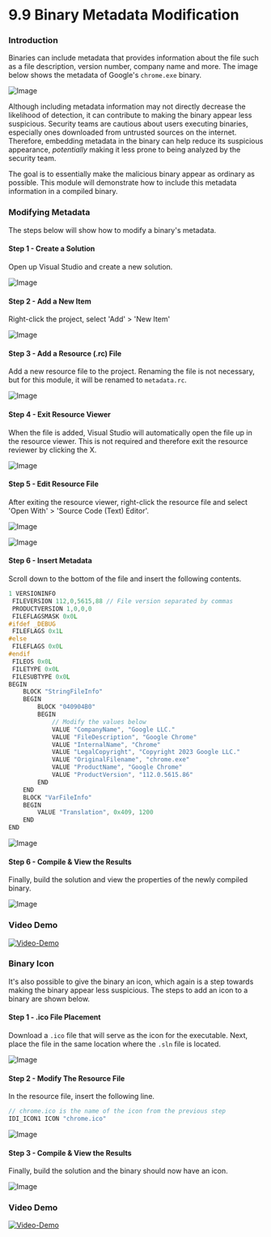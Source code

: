 # 9.9 Binary Metadata Modification

### Introduction

Binaries can include metadata that provides information about the file such as a file description, version number, company name and more. The image below shows the metadata of Google's `chrome.exe` binary.

![Image](https://maldevacademy.s3.amazonaws.com/new/update-one/file-img-1.png)

Although including metadata information may not directly decrease the likelihood of detection, it can contribute to making the binary appear less suspicious. Security teams are cautious about users executing binaries, especially ones downloaded from untrusted sources on the internet. Therefore, embedding metadata in the binary can help reduce its suspicious appearance, _potentially_ making it less prone to being analyzed by the security team.

The goal is to essentially make the malicious binary appear as ordinary as possible. This module will demonstrate how to include this metadata information in a compiled binary.

### Modifying Metadata

The steps below will show how to modify a binary's metadata.

#### Step 1 - Create a Solution

Open up Visual Studio and create a new solution.

![Image](https://maldevacademy.s3.amazonaws.com/new/update-one/file-create-rc-1.png)

#### Step 2 - Add a New Item

Right-click the project, select 'Add' > 'New Item'

![Image](https://maldevacademy.s3.amazonaws.com/new/update-one/file-create-rc-2.png)

#### Step 3 - Add a Resource (.rc) File

Add a new resource file to the project. Renaming the file is not necessary, but for this module, it will be renamed to `metadata.rc`.

![Image](https://maldevacademy.s3.amazonaws.com/new/update-one/file-create-rc-3.png)

#### Step 4 - Exit Resource Viewer

When the file is added, Visual Studio will automatically open the file up in the resource viewer. This is not required and therefore exit the resource reviewer by clicking the X.

![Image](https://maldevacademy.s3.amazonaws.com/new/update-one/file-create-rc-4.png)

#### Step 5 - Edit Resource File

After exiting the resource viewer, right-click the resource file and select 'Open With' > 'Source Code (Text) Editor'.

![Image](https://maldevacademy.s3.amazonaws.com/new/update-one/file-create-rc-5.png)

![Image](https://maldevacademy.s3.amazonaws.com/new/update-one/file-create-rc-6.png)

#### Step 6 - Insert Metadata

Scroll down to the bottom of the file and insert the following contents.

```c
1 VERSIONINFO
 FILEVERSION 112,0,5615,88 // File version separated by commas
 PRODUCTVERSION 1,0,0,0
 FILEFLAGSMASK 0x0L
#ifdef _DEBUG
 FILEFLAGS 0x1L
#else
 FILEFLAGS 0x0L
#endif
 FILEOS 0x0L
 FILETYPE 0x0L
 FILESUBTYPE 0x0L
BEGIN
    BLOCK "StringFileInfo"
    BEGIN
        BLOCK "040904B0"
        BEGIN 
            // Modify the values below
            VALUE "CompanyName", "Google LLC."
            VALUE "FileDescription", "Google Chrome"
            VALUE "InternalName", "Chrome"
            VALUE "LegalCopyright", "Copyright 2023 Google LLC."
            VALUE "OriginalFilename", "chrome.exe"
            VALUE "ProductName", "Google Chrome"
            VALUE "ProductVersion", "112.0.5615.86"
        END
    END
    BLOCK "VarFileInfo"
    BEGIN
        VALUE "Translation", 0x409, 1200
    END
END
```

![Image](https://maldevacademy.s3.amazonaws.com/new/update-one/file-create-rc-7.png)

#### Step 6 - Compile & View the Results

Finally, build the solution and view the properties of the newly compiled binary.

![Image](https://maldevacademy.s3.amazonaws.com/new/update-one/file-create-rc-8-properties.png)

### Video Demo

[![Video-Demo](https://maldevacademy.s3.amazonaws.com/new/update-one/file-create-rc-8-properties.png)](https://maldevacademy.s3.amazonaws.com/new/update-one/file-attributes-metadata-subs.mp4)

### Binary Icon

It's also possible to give the binary an icon, which again is a step towards making the binary appear less suspicious. The steps to add an icon to a binary are shown below.

#### Step 1 - .ico File Placement

Download a `.ico` file that will serve as the icon for the executable. Next, place the file in the same location where the `.sln` file is located.

![Image](https://maldevacademy.s3.amazonaws.com/new/update-one/file-icon-1.png)

#### Step 2 - Modify The Resource File

In the resource file, insert the following line.

```c
// chrome.ico is the name of the icon from the previous step
IDI_ICON1 ICON "chrome.ico"
```

![Image](https://maldevacademy.s3.amazonaws.com/new/update-one/file-icon-2.png)

#### Step 3 - Compile & View the Results

Finally, build the solution and the binary should now have an icon.

![Image](https://maldevacademy.s3.amazonaws.com/new/update-one/file-icon-3.png)

### Video Demo

[![Video-Demo](https://maldevacademy.s3.amazonaws.com/new/update-one/file-icon-3.png)](https://maldevacademy.s3.amazonaws.com/new/update-one/file-attributes-icon-subs.mp4)